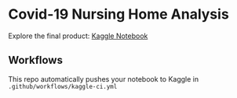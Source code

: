 # Covid-19 Nursing Home Analysis

Explore the final product: [Kaggle Notebook][1]

## Workflows

This repo automatically pushes your notebook to Kaggle
in `.github/workflows/kaggle-ci.yml`

[1]: https://www.kaggle.com/code/lathaniel/cms-covid-19-nursing-homes
